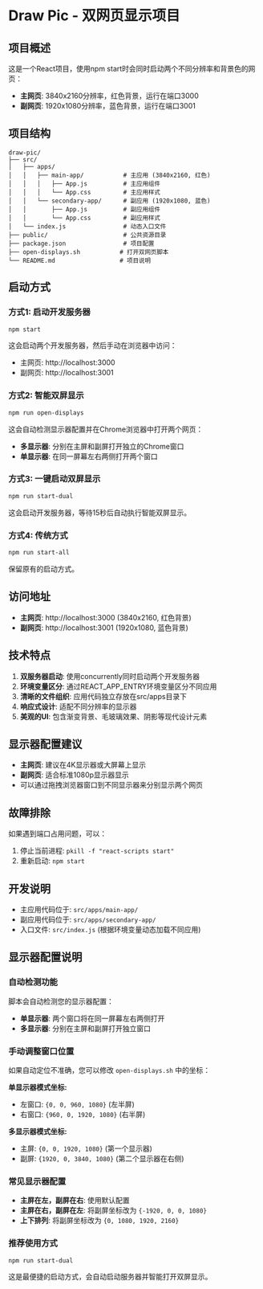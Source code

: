 # Draw Pic - 双网页显示项目

## 项目概述
这是一个React项目，使用npm start时会同时启动两个不同分辨率和背景色的网页：
- **主网页**: 3840x2160分辨率，红色背景，运行在端口3000
- **副网页**: 1920x1080分辨率，蓝色背景，运行在端口3001

## 项目结构
```
draw-pic/
├── src/
│   ├── apps/
│   │   ├── main-app/           # 主应用 (3840x2160, 红色)
│   │   │   ├── App.js          # 主应用组件
│   │   │   └── App.css         # 主应用样式
│   │   └── secondary-app/      # 副应用 (1920x1080, 蓝色)
│   │       ├── App.js          # 副应用组件
│   │       └── App.css         # 副应用样式
│   └── index.js                # 动态入口文件
├── public/                     # 公共资源目录
├── package.json                # 项目配置
├── open-displays.sh           # 打开双网页脚本
└── README.md                  # 项目说明
```

## 启动方式

### 方式1: 启动开发服务器
```bash
npm start
```
这会启动两个开发服务器，然后手动在浏览器中访问：
- 主网页: http://localhost:3000
- 副网页: http://localhost:3001

### 方式2: 智能双屏显示
```bash
npm run open-displays
```
这会自动检测显示器配置并在Chrome浏览器中打开两个网页：
- **多显示器**: 分别在主屏和副屏打开独立的Chrome窗口
- **单显示器**: 在同一屏幕左右两侧打开两个窗口

### 方式3: 一键启动双屏显示
```bash
npm run start-dual
```
这会启动开发服务器，等待15秒后自动执行智能双屏显示。

### 方式4: 传统方式
```bash
npm run start-all
```
保留原有的启动方式。

## 访问地址
- **主网页**: http://localhost:3000 (3840x2160, 红色背景)
- **副网页**: http://localhost:3001 (1920x1080, 蓝色背景)

## 技术特点
1. **双服务器启动**: 使用concurrently同时启动两个开发服务器
2. **环境变量区分**: 通过REACT_APP_ENTRY环境变量区分不同应用
3. **清晰的文件组织**: 应用代码独立存放在src/apps目录下
4. **响应式设计**: 适配不同分辨率的显示器
5. **美观的UI**: 包含渐变背景、毛玻璃效果、阴影等现代设计元素

## 显示器配置建议
- **主网页**: 建议在4K显示器或大屏幕上显示
- **副网页**: 适合标准1080p显示器显示
- 可以通过拖拽浏览器窗口到不同显示器来分别显示两个网页

## 故障排除
如果遇到端口占用问题，可以：
1. 停止当前进程: `pkill -f "react-scripts start"`
2. 重新启动: `npm start`

## 开发说明
- 主应用代码位于: `src/apps/main-app/`
- 副应用代码位于: `src/apps/secondary-app/`
- 入口文件: `src/index.js` (根据环境变量动态加载不同应用)

## 显示器配置说明

### 自动检测功能
脚本会自动检测您的显示器配置：
- **单显示器**: 两个窗口将在同一屏幕左右两侧打开
- **多显示器**: 分别在主屏和副屏打开独立窗口

### 手动调整窗口位置
如果自动定位不准确，您可以修改 `open-displays.sh` 中的坐标：

**单显示器模式坐标:**
- 左窗口: `{0, 0, 960, 1080}` (左半屏)
- 右窗口: `{960, 0, 1920, 1080}` (右半屏)

**多显示器模式坐标:**
- 主屏: `{0, 0, 1920, 1080}` (第一个显示器)
- 副屏: `{1920, 0, 3840, 1080}` (第二个显示器在右侧)

### 常见显示器配置
- **主屏在左，副屏在右**: 使用默认配置
- **主屏在右，副屏在左**: 将副屏坐标改为 `{-1920, 0, 0, 1080}`
- **上下排列**: 将副屏坐标改为 `{0, 1080, 1920, 2160}`

### 推荐使用方式
```bash
npm run start-dual
```
这是最便捷的启动方式，会自动启动服务器并智能打开双屏显示。
